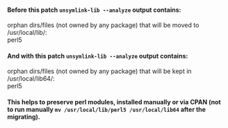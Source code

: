 #### Before this patch `unsymlink-lib --analyze` output contains:
  
orphan dirs/files (not owned by any package) that will be moved to /usr/local/lib/:  
        perl5  
  
#### And with this patch `unsymlink-lib --analyze` output contains:
  
orphan dirs/files (not owned by any package) that will be kept in /usr/local/lib64/:  
        perl5  
  
#### This helps to preserve perl modules, installed manually or via CPAN (not to run manually `mv /usr/local/lib/perl5 /usr/local/lib64` after the migrating).
